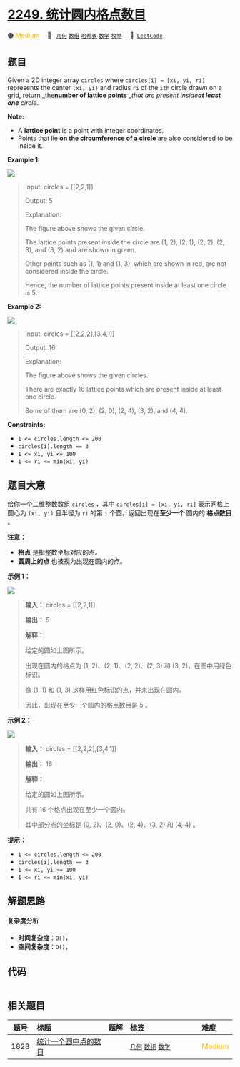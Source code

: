 # [2249. 统计圆内格点数目](https://leetcode.com/problems/count-lattice-points-inside-a-circle)

🟠 <font color=#ffb800>Medium</font>&emsp; 🔖&ensp; [`几何`](/leetcode/outline/tag/geometry.md) [`数组`](/leetcode/outline/tag/array.md) [`哈希表`](/leetcode/outline/tag/hash-table.md) [`数学`](/leetcode/outline/tag/math.md) [`枚举`](/leetcode/outline/tag/enumeration.md)&emsp; 🔗&ensp;[`LeetCode`](https://leetcode.com/problems/count-lattice-points-inside-a-circle)


## 题目

Given a 2D integer array `circles` where `circles[i] = [xi, yi, ri]`
represents the center `(xi, yi)` and radius `ri` of the `ith` circle drawn on
a grid, return _the**number of lattice points** __that are present inside**at
least one** circle_.

**Note:**

  * A **lattice point** is a point with integer coordinates.
  * Points that lie **on the circumference of a circle** are also considered to be inside it.



**Example 1:**

![](https://assets.leetcode.com/uploads/2022/03/02/exa-11.png)

> Input: circles = [[2,2,1]]
> 
> Output: 5
> 
> Explanation:
> 
> The figure above shows the given circle.
> 
> The lattice points present inside the circle are (1, 2), (2, 1), (2, 2), (2, 3), and (3, 2) and are shown in green.
> 
> Other points such as (1, 1) and (1, 3), which are shown in red, are not considered inside the circle.
> 
> Hence, the number of lattice points present inside at least one circle is 5.

**Example 2:**

![](https://assets.leetcode.com/uploads/2022/03/02/exa-22.png)

> Input: circles = [[2,2,2],[3,4,1]]
> 
> Output: 16
> 
> Explanation:
> 
> The figure above shows the given circles.
> 
> There are exactly 16 lattice points which are present inside at least one circle. 
> 
> Some of them are (0, 2), (2, 0), (2, 4), (3, 2), and (4, 4).

**Constraints:**

  * `1 <= circles.length <= 200`
  * `circles[i].length == 3`
  * `1 <= xi, yi <= 100`
  * `1 <= ri <= min(xi, yi)`


## 题目大意

给你一个二维整数数组 `circles` ，其中 `circles[i] = [xi, yi, ri]` 表示网格上圆心为 `(xi, yi)` 且半径为
`ri` 的第 `i` 个圆，返回出现在**至少一个** 圆内的 **格点数目** 。

**注意：**

  * **格点** 是指整数坐标对应的点。
  * **圆周上的点** 也被视为出现在圆内的点。



**示例 1：**

![](https://assets.leetcode.com/uploads/2022/03/02/exa-11.png)

> 
> 
> 
> 
> 
> **输入：** circles = [[2,2,1]]
> 
> **输出：** 5
> 
> **解释：**
> 
> 给定的圆如上图所示。
> 
> 出现在圆内的格点为 (1, 2)、(2, 1)、(2, 2)、(2, 3) 和 (3, 2)，在图中用绿色标识。
> 
> 像 (1, 1) 和 (1, 3) 这样用红色标识的点，并未出现在圆内。
> 
> 因此，出现在至少一个圆内的格点数目是 5 。

**示例 2：**

![](https://assets.leetcode.com/uploads/2022/03/02/exa-22.png)

> 
> 
> 
> 
> 
> **输入：** circles = [[2,2,2],[3,4,1]]
> 
> **输出：** 16
> 
> **解释：**
> 
> 给定的圆如上图所示。
> 
> 共有 16 个格点出现在至少一个圆内。
> 
> 其中部分点的坐标是 (0, 2)、(2, 0)、(2, 4)、(3, 2) 和 (4, 4) 。
> 
> 



**提示：**

  * `1 <= circles.length <= 200`
  * `circles[i].length == 3`
  * `1 <= xi, yi <= 100`
  * `1 <= ri <= min(xi, yi)`


## 解题思路

#### 复杂度分析

- **时间复杂度**：`O()`，
- **空间复杂度**：`O()`，

## 代码

```javascript

```

## 相关题目

| 题号 | 标题 | 题解 | 标签 | 难度 |
| :------: | :------ | :------: | :------ | :------ |
| 1828 | [统计一个圆中点的数目](https://leetcode.com/problems/queries-on-number-of-points-inside-a-circle) |  |  [`几何`](/leetcode/outline/tag/geometry.md) [`数组`](/leetcode/outline/tag/array.md) [`数学`](/leetcode/outline/tag/math.md) | <font color=#ffb800>Medium</font> |

<style>
.blue {
    background-color: #096dd9;
    padding: 0.25rem 0.5rem;
    margin: 0;
    font-size: 0.85em;
    border-radius: 3px;
    color: white;
    font-weight: 500;
}
table th:first-of-type { width: 10%; }
table th:nth-of-type(2) { width: 35%; }
table th:nth-of-type(3) { width: 10%; }
table th:nth-of-type(4) { width: 35%; }
table th:nth-of-type(5) { width: 10%; }
</style>
